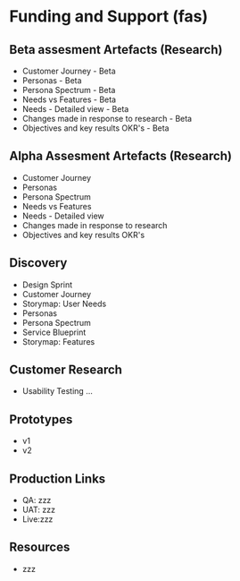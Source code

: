 # Funding and Support (fas)

## Beta assesment Artefacts (Research)
- Customer Journey - Beta
- Personas - Beta 
- Persona Spectrum - Beta 
- Needs vs Features - Beta 
- Needs - Detailed view - Beta 
- Changes made in response to research - Beta 
- Objectives and key results OKR's - Beta 

## Alpha Assesment Artefacts (Research)
- Customer Journey 
- Personas 
- Persona Spectrum 
- Needs vs Features 
- Needs - Detailed view 
- Changes made in response to research 
- Objectives and key results OKR's 

## Discovery 
- Design Sprint 
- Customer Journey 
- Storymap: User Needs 
- Personas 
- Persona Spectrum 
- Service Blueprint 
- Storymap: Features  

## Customer Research
- Usability Testing ... 


## Prototypes
- v1 
- v2 

## Production Links
- QA:  zzz 
- UAT: zzz 
- Live:zzz 


## Resources
- zzz

